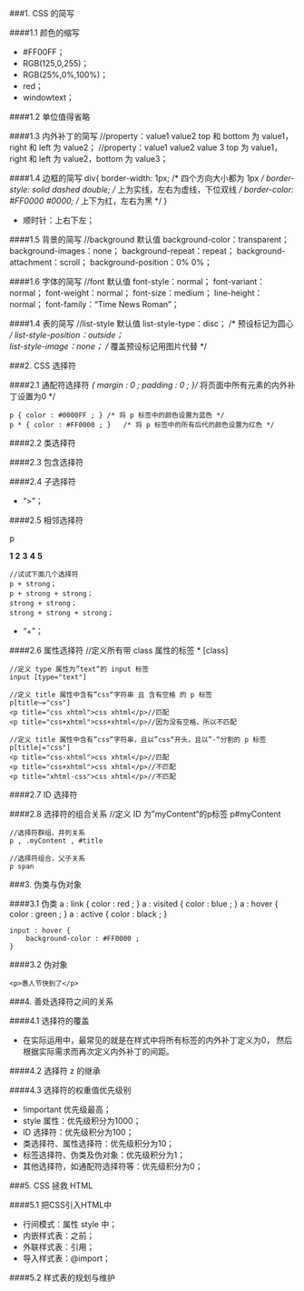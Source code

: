 ###1. CSS 的简写

####1.1 颜色的缩写
- \#FF00FF；
- RGB(125,0,255)；
- RGB(25%,0%,100%)；
- red；
- windowtext；

####1.2 单位值得省略

####1.3 内外补丁的简写
	//property：value1 value2
	top 和 bottom 为 value1，right 和 left 为 value2；
	//property：value1 value2 value 3
	top 为 value1，right 和 left 为 value2，bottom 为 value3；

####1.4 边框的简写
	div{
	    border-width: 1px;			/* 四个方向大小都为 1px */
	    border-style: solid dashed double;	/* 上为实线，左右为虚线，下位双线 */
	    border-color: #FF0000 #0000;		/* 上下为红，左右为黑 */
	}

- 顺时针：上右下左；

####1.5 背景的简写
	//background 默认值
	background-color：transparent；
	background-images：none；
	background-repeat：repeat；
	background-attachment：scroll；
	background-position：0% 0%；

####1.6 字体的简写
	//font 默认值
	font-style：normal；
	font-variant：normal；
	font-weight：normal；
	font-size：medium；
	line-height：normal；
	font-family：“Time News Roman”；

####1.4 表的简写
	//list-style 默认值
	list-style-type：disc；		/* 预设标记为圆心 */
	list-style-position：outside；	
	list-style-image：none；	/* 覆盖预设标记用图片代替 */

###2. CSS 选择符

####2.1 通配符选择符
	*{
		margin : 0 ;
		padding : 0 ;
	}/* 将页面中所有元素的内外补丁设置为0 */

	p { color : #0000FF ; }	/* 将 p 标签中的颜色设置为蓝色 */
	p * { color : #FF0000 ; }	/* 将 p 标签中的所有后代的颜色设置为红色 */

####2.2 类选择符

####2.3 包含选择符

####2.4 子选择符
- “>”；

####2.5 相邻选择符 
	<p>p</p>
	<strong>1</strong>
	<strong>2</strong>
	<strong>3</strong>
	<strong>4</strong>
	<strong>5</strong>

	//试试下面几个选择符
	p + strong；
	p + strong + strong；
	strong + strong；
	strong + strong + strong；

- “+”；

####2.6 属性选择符
	//定义所有带 class 属性的标签
	* [class]

	//定义 type 属性为”text“的 input 标签
	input [type="text"]

	//定义 title 属性中含有”css“字符串 且 含有空格 的 p 标签
	p[title~="css"]
	<p title="css xhtml">css xhtml</p>//匹配
	<p title="css+xhtml">css+xhtml</p>//因为没有空格，所以不匹配

	//定义 title 属性中含有”css“字符串，且以”css“开头，且以”-“分割的 p 标签
	p[title|="css"]
	<p title="css-xhtml">css xhtml</p>//匹配
	<p title="css+xhtml">css xhtml</p>//不匹配
	<p title="xhtml-css">css xhtml</p>//不匹配

####2.7 ID 选择符

####2.8 选择符的组合关系
	//定义 ID 为”myContent“的p标签
	p#myContent

	//选择符群组，并列关系
	p , .myContent , #title

	//选择符组合，父子关系
	p span

###3. 伪类与伪对象

####3.1 伪类
	a : link { color : red ; }
	a : visited { color : blue ; }
	a : hover { color : green ; }
	a : active { color : black ; }

	input : hover {
	    background-color : #FF0000 ;
	}

####3.2 伪对象
	<style type="text/css">
	p : before { content : "4月1日，" ；}
	p : after { content : "，大家小心不要被骗了啊！" ；}
	</style>

	<p>愚人节快到了</p>

###4. 善处选择符之间的关系

####4.1 选择符的覆盖
- 在实际运用中，最常见的就是在样式中将所有标签的内外补丁定义为0，
然后根据实际需求而再次定义内外补丁的间距。

####4.2 选择符 z 的继承

####4.3 选择符的权重值优先级别
- !important 优先级最高；
- style 属性：优先级积分为1000；
- ID 选择符：优先级积分为100；
- 类选择符、属性选择符：优先级积分为10；
- 标签选择符、伪类及伪对象：优先级积分为1；
- 其他选择符，如通配符选择符等：优先级积分为0；

###5. CSS 拯救 HTML

####5.1 把CSS引入HTML中
- 行间模式：属性 style 中；
- 内嵌样式表：<style></style>之前；
- 外联样式表：<link/>引用；
- 导入样式表：@import；
	<style type="text/css">
	@import url("css/mycss.css")
	</style>

####5.2 样式表的规划与维护